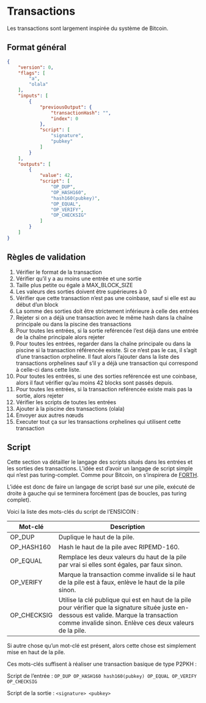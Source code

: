 # Transactions

Les transactions sont largement inspirée du système de Bitcoin.

## Format général

```json
{
	"version": 0,
	"flags": [
		"a",
		"olala"
	],
	"inputs": [
		{
			"previousOutput": {
				"transactionHash": "",
				"index": 0
			},
			"script": [
				"signature",
				"pubkey"
			]
		}
	],
	"outputs": [
		{
			"value": 42,
			"script": [
				"OP_DUP",
				"OP_HASH160",
				"hash160(pubkey)",
				"OP_EQUAL",
				"OP_VERIFY",
				"OP_CHECKSIG"
			]
		}
	]
}
```

## Règles de validation

1. Vérifier le format de la transaction
2. Vérifier qu’il y a au moins une entrée et une sortie
3. Taille plus petite ou égale à MAX_BLOCK_SIZE 
4. Les valeurs des sorties doivent être supérieures à 0
5. Vérifier que cette transaction n’est pas une coinbase, sauf si elle est au début d’un block
6. La somme des sorties doit être strictement inférieure à celle des entrées
7. Rejeter si on a déjà une transaction avec le même hash dans la chaîne principale ou dans la piscine des transactions
8. Pour toutes les entrées, si la sortie reférencée l’est déjà dans une entrée de la chaîne principale alors rejeter
9. Pour toutes les entrées, regarder dans la chaîne principale ou dans la piscine si la transaction référencée existe. Si ce n’est pas le cas, il s’agit d’une transaction orpheline. Il faut alors l’ajouter dans la liste des transactions orphelines sauf s’il y a déjà une transaction qui correspond à celle-ci dans cette liste.
10. Pour toutes les entrées, si une des sorties reférencée est une coinbase, alors il faut vérifier qu’au moins 42 blocks sont passés depuis.
11. Pour toutes les entrées, si la transaction reférencée existe mais pas la sortie, alors rejeter
12. Vérifier les scripts de toutes les entrées
13. Ajouter à la piscine des transactions (olala)
14. Envoyer aux autres nœuds
15. Executer tout ça sur les transactions orphelines qui utilisent cette transaction

## Script

Cette section va détailler le langage des scripts situés dans les entrées et les sorties des transactions. L’idée est d’avoir un langage de script simple qui n’est pas turing-complet. Comme pour Bitcoin, on s’inspirera de [FORTH](https://www.forth.com/forth/).

L’idée est donc de faire un langage de script basé sur une pile, exécuté de droite à gauche qui se terminera forcément (pas de boucles, pas turing complet).

Voici la liste des mots-clés du script de l’ENSICOIN :

| Mot-clé     | Description |
|-------------|-------------|
| OP_DUP      | Duplique le haut de la pile.
| OP_HASH160  | Hash le haut de la pile avec RIPEMD-160.
| OP_EQUAL    | Remplace les deux valeurs du haut de la pile par vrai si elles sont égales, par faux sinon.
| OP_VERIFY   | Marque la transaction comme invalide si le haut de la pile est à faux, enlève le haut de la pile sinon.
| OP_CHECKSIG | Utilise la clé publique qui est en haut de la pile pour vérifier que la signature située juste en-dessous est valide. Marque la transaction comme invalide sinon. Enlève ces deux valeurs de la pile.

Si autre chose qu’un mot-clé est présent, alors cette chose est simplement mise en haut de la pile.

Ces mots-clés suffisent à réaliser une transaction basique de type P2PKH :

Script de l’entrée : `OP_DUP OP_HASH160 hash160(pubkey) OP_EQUAL OP_VERIFY OP_CHECKSIG`

Script de la sortie : `<signature> <pubkey>`

